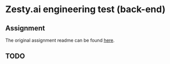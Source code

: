# Zesty.ai engineering test (back-end)

## Assignment

The original assignment readme can be found [here](assignment.md).

## TODO